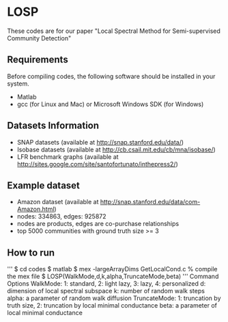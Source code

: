 # LOSP
These codes are for our paper "Local Spectral Method for Semi-supervised Community Detection"
## Requirements
Before compiling codes, the following software should be installed in your system.
- Matlab
- gcc (for Linux and Mac) or Microsoft Windows SDK (for Windows)
## Datasets Information
- SNAP datasets (available at http://snap.stanford.edu/data/)
- Isobase datasets (available at http://cb.csail.mit.edu/cb/mna/isobase/) 
- LFR benchmark graphs (available at http://sites.google.com/site/santofortunato/inthepress2/)
## Example dataset
- Amazon dataset (available at http://snap.stanford.edu/data/com-Amazon.html)
- nodes: 334863, edges: 925872 
- nodes are products, edges are co-purchase relationships
- top 5000 communities with ground truth size >= 3
## How to run
'''
$ cd codes 
$ matlab 
$ mex -largeArrayDims GetLocalCond.c   % compile the mex file 
$ LOSP(WalkMode,d,k,alpha,TruncateMode,beta) 
'''
Command Options
WalkMode: 1: standard, 2: light lazy, 3: lazy, 4: personalized
d: dimension of local spectral subspace
k: number of random walk steps
alpha: a parameter of random walk diffusion
TruncateMode: 1: truncation by truth size, 2: truncation by local minimal conductance
beta: a parameter of local minimal conductance
